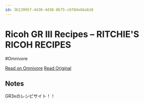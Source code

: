 ```yaml
---
id: 3b13995f-4436-4d38-8b75-c6784ebbab16
---
```


# Ricoh GR III Recipes – RITCHIE'S RICOH RECIPES
#Omnivore

[Read on Omnivore](https://omnivore.app/me/https-ricohrecipes-com-ricoh-gr-iii-recipes-190a0545a4f)
[Read Original](https://ricohrecipes.com/ricoh-gr-iii-recipes/)

## Notes

GR3xのレシピサイト！！


